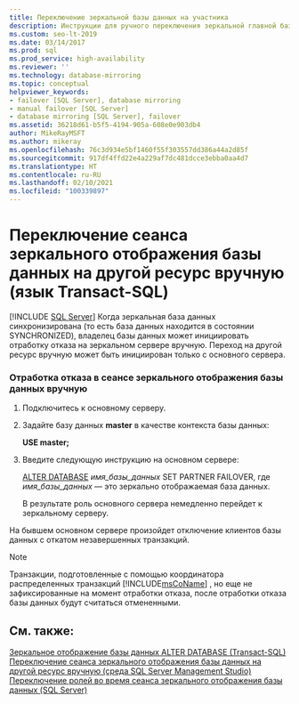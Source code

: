 ```yaml
---
title: Переключение зеркальной базы данных на участника
description: Инструкции для ручного переключения зеркальной главной базы данных на вторичного участника с помощью Transact-SQL (T-SQL).
ms.custom: seo-lt-2019
ms.date: 03/14/2017
ms.prod: sql
ms.prod_service: high-availability
ms.reviewer: ''
ms.technology: database-mirroring
ms.topic: conceptual
helpviewer_keywords:
- failover [SQL Server], database mirroring
- manual failover [SQL Server]
- database mirroring [SQL Server], failover
ms.assetid: 36218d61-b5f5-4194-905a-608e0e903db4
author: MikeRayMSFT
ms.author: mikeray
ms.openlocfilehash: 76c3d934e5bf1460f55f303557dd386a44a2d85f
ms.sourcegitcommit: 917df4ffd22e4a229af7dc481dcce3ebba0aa4d7
ms.translationtype: HT
ms.contentlocale: ru-RU
ms.lasthandoff: 02/10/2021
ms.locfileid: "100339897"
---
```

# <a name="manually-fail-over-a-database-mirroring-session-transact-sql"></a>Переключение сеанса зеркального отображения базы данных на другой ресурс вручную (язык Transact-SQL)
 [!INCLUDE [SQL Server](../../includes/applies-to-version/sqlserver.md)]
  Когда зеркальная база данных синхронизирована (то есть база данных находится в состоянии SYNCHRONIZED), владелец базы данных может инициировать отработку отказа на зеркальном сервере вручную. Переход на другой ресурс вручную может быть инициирован только с основного сервера.  
  
### <a name="to-manually-fail-over-a-database-mirroring-session"></a>Отработка отказа в сеансе зеркального отображения базы данных вручную  
  
1.  Подключитесь к основному серверу.  
  
2.  Задайте базу данных **master** в качестве контекста базы данных:  
  
     **USE master;**  
  
3.  Введите следующую инструкцию на основном сервере:  
  
     [ALTER DATABASE](../../t-sql/statements/alter-database-transact-sql-database-mirroring.md) *имя_базы_данных* SET PARTNER FAILOVER, где *имя_базы_данных* — это зеркально отображаемая база данных.  
  
     В результате роль основного сервера немедленно перейдет к зеркальному серверу.  
  
 На бывшем основном сервере произойдет отключение клиентов базы данных с откатом незавершенных транзакций.  
  
> [!NOTE]  
>  Транзакции, подготовленные с помощью координатора распределенных транзакций [!INCLUDE[msCoName](../../includes/msconame-md.md)] , но еще не зафиксированные на момент отработки отказа, после отработки отказа базы данных будут считаться отмененными.  
  
## <a name="see-also"></a>См. также:  
 [Зеркальное отображение базы данных ALTER DATABASE (Transact-SQL)](../../t-sql/statements/alter-database-transact-sql-database-mirroring.md)   
 [Переключение сеанса зеркального отображения базы данных на другой ресурс вручную (среда SQL Server Management Studio)](../../database-engine/database-mirroring/manually-fail-over-a-database-mirroring-session-sql-server-management-studio.md)   
 [Переключение ролей во время сеанса зеркального отображения базы данных (SQL Server)](../../database-engine/database-mirroring/role-switching-during-a-database-mirroring-session-sql-server.md)  
  
  
